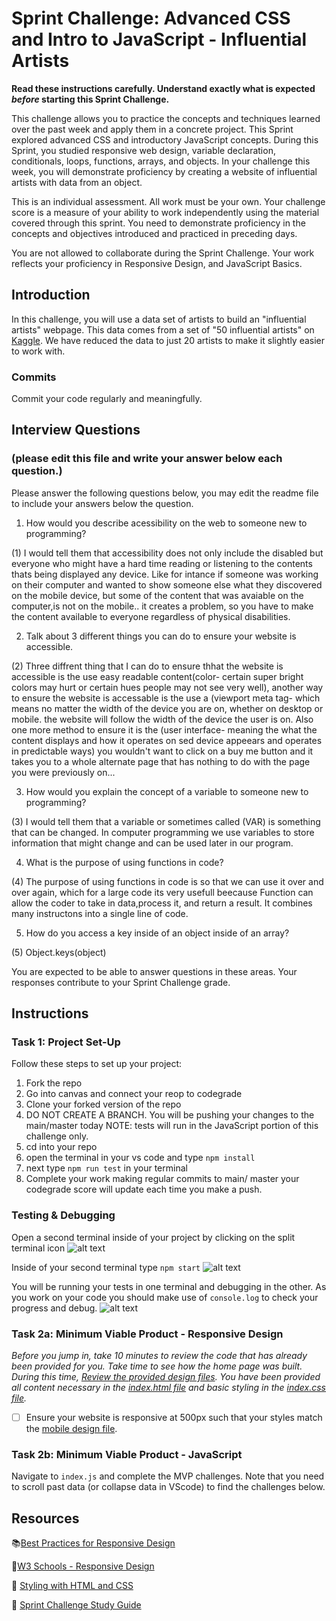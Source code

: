# Sprint Challenge: Advanced CSS and Intro to JavaScript - Influential Artists

**Read these instructions carefully. Understand exactly what is expected _before_ starting this Sprint Challenge.**

This challenge allows you to practice the concepts and techniques learned over the past week and apply them in a concrete project. This Sprint explored advanced CSS and introductory JavaScript concepts. During this Sprint, you studied responsive web design, variable declaration, conditionals, loops, functions, arrays, and objects. In your challenge this week, you will demonstrate proficiency by creating a website of influential artists with data from an object.

This is an individual assessment. All work must be your own. Your challenge score is a measure of your ability to work independently using the material covered through this sprint. You need to demonstrate proficiency in the concepts and objectives introduced and practiced in preceding days.

You are not allowed to collaborate during the Sprint Challenge. Your work reflects your proficiency in Responsive Design, and JavaScript Basics.


## Introduction

In this challenge, you will use a data set of artists to build an "influential artists" webpage. This data comes from a set of "50 influential artists" on [Kaggle](https://www.kaggle.com/ikarus777/best-artworks-of-all-time). We have reduced the data to just 20 artists to make it slightly easier to work with.

### Commits

Commit your code regularly and meaningfully. 

## Interview Questions
### (please edit this file and write your answer below each question.)

Please answer the following questions below, you may edit the readme file to include your answers below the question.

1. How would you describe acessibility on the web to someone new to programming?

(1) I would tell them that accessibility does not only include the disabled but everyone who might have a hard time reading or listening to the contents thats being displayed any device. Like for intance if someone was working on their computer and wanted to show someone else what they discovered on the mobile device, but some of the content that was avaiable on the computer,is not on the mobile.. it creates a problem, so you have to make the content available to everyone regardless of physical disabilities.

2. Talk about 3 different things you can do to ensure your website is accessible. 

(2) Three diffrent thing that I can do to ensure thhat the website is accessible is the use easy readable content(color- certain super bright colors may hurt or certain hues people may not see very well), another way  to ensure the website is accessable is the use a (viewport meta tag- which means  no matter the width of the device you are on, whether on desktop or mobile. the website will follow the width of the device the user is on. Also one more method to ensure it is the (user interface- meaning the what the content displays and how it operates on sed device appeears and operates in predictable ways) you wouldn't want to click on a buy me button and it takes you to a whole alternate page that has nothing to do with the page you were previously on...

3. How would you explain the concept of a variable to someone new to programming?

(3) I would tell them that a variable or sometimes called (VAR) is something that can be changed. In computer programming we use variables to store information that might change and can be used later in our program.

4. What is the purpose of using functions in code?

(4) The purpose of using functions in code is so that we can use it over and over again, which for a large code its very usefull beecause Function can allow the coder to take in data,process it, and return a result. It combines many instructons into a single line of code.

5. How do you access a key inside of an object inside of an array?

(5) Object.keys(object)

You are expected to be able to answer questions in these areas. Your responses contribute to your Sprint Challenge grade. 

## Instructions

### Task 1: Project Set-Up

Follow these steps to set up your project:

1. Fork the repo
2. Go into canvas and connect your reop to codegrade
3. Clone your forked version of the repo
4. DO NOT CREATE A BRANCH. You will be pushing your changes to the main/master today
NOTE: tests will run in the JavaScript portion of this challenge only.
5. cd into your repo
6. open the terminal in your vs code and type `npm install`
7. next type `npm run test` in your terminal
8. Complete your work making regular commits to main/ master your codegrade score will update each time you make a push.


### Testing & Debugging

Open a second terminal inside of your project by clicking on the split terminal icon
![alt text](assets/split_terminal.png "Split Terminal")

Inside of your second terminal type `npm start` 
![alt text](assets/npm_start.png "type npm start")

You will be running your tests in one terminal and debugging in the other. As you work on your code you should make use of `console.log` to check your progress and debug.
![alt text](assets/tests_debug_terminal_final.png "your terminal should look like this")

### Task 2a:  Minimum Viable Product - Responsive Design

*Before you jump in, take 10 minutes to review the code that has already been provided for you. Take time to see how the home page was built. During this time, [Review the provided design files](design/). You have been provided all content necessary in the [index.html file](index.html) and basic styling in the [index.css file](css/index.css).*

* [ ] Ensure your website is responsive at 500px such that your styles match the [mobile design file](design/Mobile.png).

### Task 2b: Minimum Viable Product - JavaScript

Navigate to `index.js` and complete the MVP challenges. Note that you need to scroll past data (or collapse data in VScode) to find the challenges below.



## Resources

📚[Best Practices for Responsive Design](https://www.browserstack.com/guide/responsive-design-breakpoints)

🤝[W3 Schools - Responsive Design](https://www.w3schools.com/html/html_responsive.asp)

👀 [Styling with HTML and CSS](https://www.w3schools.com/html/html_css.asp)

🦄 [Sprint Challenge Study Guide](https://www.notion.so/bloomtech/Unit-1-Sprint-2-Study-Guide-16f656025c8744458addb068e6348101)





